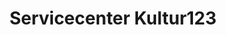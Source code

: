 ---
title: "Servicecenter Kultur123"
url: /ruesselsheim-am-main/servicecenter-kultur123/
shop: Tickets
---